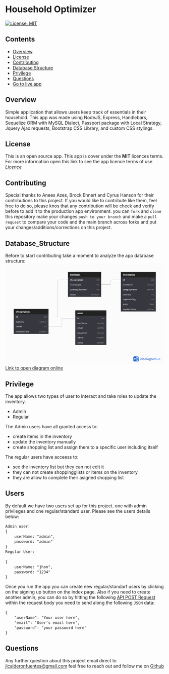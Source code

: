 # Household Optimizer
[![License: MIT](https://img.shields.io/badge/License-MIT-yellow.svg)](https://opensource.org/licenses/MIT)

## Contents
* [Overview](#Overview)
* [License](#License)
* [Contributing](#Contributing)
* [Database Structure](#Database_Structure)
* [Privilege](#Privilege)
* [Questions](#Questions)
* [Go to live app](https://vast-mesa-04959.herokuapp.com/)

## Overview
Simple application that allows users keep track of essentials in their household. This app was made using NodeJS, Express, Handlebars, Sequelize ORM with MySQL Dialect, Passport package with Local Strategy, Jquery Ajax requests, Bootstrap CSS Library, and custom CSS stylings.


## License
This is an open source app. This app is cover under the **MIT** licences terms. For more information open this link to see the app licence terms of use [*Licence*](https://opensource.org/licenses/MIT)

## Contributing
Special thanks to Anees Azes, Brock Ehnert and Cyrus Hanson for their contributions to this project. If you would like to contribute like them, feel free to do so, please knos that any contribution will be check and verify before to add it to the production app environment. you can `fork` and `clone` this repository make your changes `push to your branch` and make a `pull request` to compare your code and the main branch across forks and put your changes/additions/corrections on this project.

## Database_Structure
Before to start contributing take a moment to analyze the app database structure:
![Database Relationships](/public/img/Household_optimizer.png)
[Link to open diagram online](https://dbdiagram.io/d/5f8f1aa53a78976d7b78710f)

## Privilege
The app allows two types of user to interact and take roles to update the inventory.
- Admin
- Regular

The Admin users have all granted access to: 
- create items in the inventory
- update the inventory manually
- create shopping list and assign them to a specific user including itself

The regular users have acceess to:
- see the inventory list but they can not edit it
- they can not create shoppingglists or items on the inventory
- they are allow to complete their asigned shopping list

## Users

By default we have two users set up for this project. one with admin privileges and one regular/standard user. Please see the users details below:

```
Admin user:
{ 
    userName: "admin",
    password: "admin"
}
Regular User:

{ 
    userName: "jhon",
    password: "1234"
}
```
Once you run the app you can create new regular/standarf users by clicking on the signing up button on the index page. Also if you need to create another admin, you can do so by hitting the following [ API POST Request ](https://vast-mesa-04959.herokuapp.com/api/signup/admin)
within the request body you need to send along the following ```JSON``` data:

```
{
    "userName": "Your user here",
    "email": "User's email here",
    "password": "your password here"
}
```

## Questions
Any further question about this project email direct to <jlcalderonfuentes@gmail.com> feel free to reach out and follow me on [Github](https://github.com/jlcalderon)